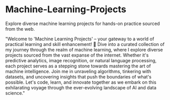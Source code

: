 # Machine-Learning-Projects
Explore diverse machine learning projects for hands-on practice sourced from the web.

"Welcome to 'Machine Learning Projects' – your gateway to a world of practical learning and skill enhancement! 🚀 Dive into a curated collection of my journey through the realm of machine learning, where I explore diverse projects sourced from the vast expanse of the internet. Whether it's predictive analytics, image recognition, or natural language processing, each project serves as a stepping stone towards mastering the art of machine intelligence. Join me in unraveling algorithms, tinkering with datasets, and uncovering insights that push the boundaries of what's possible. Let's code, learn, and innovate together as we embark on this exhilarating voyage through the ever-evolving landscape of AI and data science."
